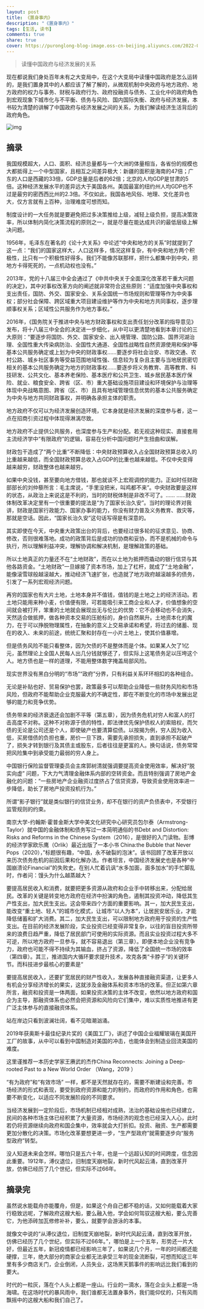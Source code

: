 ```yaml
---
layout: post
title: 《置身事内》
description: "《置身事内》"
tags: [生活, 读书]
comments: true
share: true
cover: https://puronglong-blog-image.oss-cn-beijing.aliyuncs.com/2022-04-12-140312.jpg
---
```


> 读懂中国政府与经济发展的关系

<!-- more -->

现在都说我们身处百年未有之大变局中，在这个大变局中读懂中国政府是怎么运转的，是我们置身其中的人都应该了解了解的，从微观机制中央政府与地方政府、地方政府的权力与事务、财税与政府行为、政府投融资与债务、工业化中的政府角色到宏观现象下城市化与不平衡、债务与风险、国内国际失衡、政府与经济发展，本书较为清楚的讲解了中国政府与经济发展之间的关系，为我们解读经济生活背后的政府角色。

![img](https://puronglong-blog-image.oss-cn-beijing.aliyuncs.com/2022-04-12-135835.jpg)

## 摘录

我国规模超大，人口、面积、经济总量都与一个大洲的体量相当，各省份的规模也大都抵得上一个中型国家，且相互之间差异极大：新疆的面积是海南的47倍；广东的人口是西藏的33倍，GDP总量是后者的62倍；北京的人均GDP是甘肃的5倍。这种经济发展水平的差异远大于美国各州。美国最富的纽约州人均GDP也不过是最穷的密西西比州的2.3倍。不仅如此，我国各地风俗、地理、文化差异也大，仅方言就有上百种，治理难度可想而知。

制度设计的一大任务就是要避免把过多决策推给上级，减轻上级负担，提高决策效率，所以体制内简化决策流程的原则之一，就是尽量在能达成共识的最低层级上解决问题。

1956年，毛泽东在著名的《论十大关系》中论述“中央和地方的关系”时就提到了这一点：“我们的国家这样大，人口这样多，情况这样复杂，有中央和地方两个积极性，比只有一个积极性好得多。我们不能像苏联那样，把什么都集中到中央，把地方卡得死死的，一点机动权也没有。”

2013年，党的十八届三中全会通过了《中共中央关于全面深化改革若干重大问题的决定》，其中对事权改革方向的阐述就非常符合这些原则：“适度加强中央事权和支出责任，国防、外交、国家安全、关系全国统一市场规则和管理等作为中央事权；部分社会保障、跨区域重大项目建设维护等作为中央和地方共同事权，逐步理顺事权关系；区域性公共服务作为地方事权。”

2016年，《国务院关于推进中央与地方财政事权和支出责任划分改革的指导意见》发布，将十八届三中全会的决定进一步细化，从中可以更清楚地看到本章讨论的三大原则：“要逐步将国防、外交、国家安全、出入境管理、国防公路、国界河湖治理、全国性重大传染病防治、全国性大通道、全国性战略性自然资源使用和保护等基本公共服务确定或上划为中央的财政事权……要逐步将社会治安、市政交通、农村公路、城乡社区事务等受益范围地域性强、信息较为复杂且主要与当地居民密切相关的基本公共服务确定为地方的财政事权……要逐步将义务教育、高等教育、科技研发、公共文化、基本养老保险、基本医疗和公共卫生、城乡居民基本医疗保险、就业、粮食安全、跨省（区、市）重大基础设施项目建设和环境保护与治理等体现中央战略意图、跨省（区、市）且具有地域管理信息优势的基本公共服务确定为中央与地方共同财政事权，并明确各承担主体的职责。

地方政府不仅可以为经济发展创造环境，它本身就是经济发展的深度参与者，这一点在招商引资过程中体现得淋漓尽致。

地方政府不止提供公共服务，也深度参与生产和分配。若无视这种现实、直接套用主流经济学中“有限政府”的逻辑，容易在分析中国问题时产生扭曲和误解。

财政包干造成了“两个比重”不断降低：中央财政预算收入占全国财政预算总收入的比重越来越低，而全国财政预算总收入占GDP的比重也越来越低。不仅中央变得越来越穷，财政整体也越来越穷。

如果中央没钱，甚至要向地方借钱，那也就谈不上宏观调控的能力。正如时任财政部部长的刘仲藜所言：毛主席说，“手里没把米，叫鸡都不来”。中央财政要是这样的状态，从政治上来说这是不利的，当时的财税体制是非改不可了。…… ……财政体制改革决定里有一个很重要的提法是“为了国家长治久安”。当时的理论界对我讲，财政是国家行政能力、国家办事的能力，你没有财力普及义务教育、救灾等，那就是空话。因此，“国家长治久安”这句话写得是有深意的。

其实即使在今天，中央重大政策出台的背后，也要经过很多轮的征求意见、协商、修改，否则很难落地。成功的政策背后是成功的协商和妥协，而不是机械的命令与执行，所以理解利益冲突，理解协调和解决机制，是理解政策的基础。

所以土地真正的力量还不在“土地财政”，而在以土地为抵押而撬动的银行信贷与其他各路资金。“土地财政”一旦嫁接了资本市场，加上了杠杆，就成了“土地金融”，能像滚雪球般越滚越大，推动经济飞速扩张，也造就了地方政府越滚越多的债务，引发了一系列宏观经济问题。

再穷的国家也有大片土地，土地本身并不值钱，值钱的是土地之上的经济活动。若土地只能用来种小麦，价值便有限，可若能吸引来工商企业和人才，价值想象的空间就会被打开，笨重的土地就会展现出无与伦比的优势：它不会移动也不会消失，天然适合做抵押，做各种资本交易的压舱标的，身价自然飙升。土地资本化的魔力，在于可以挣脱物理属性，在抽象的意义上交易承诺和希望，将过去的储蓄、现在的收入、未来的前途，统统汇聚和封存在一小片土地上，使其价值暴增。

但是债务风险不能只看整体，因为欠债的不是整体而是个体。如果某人欠了1亿元，虽然理论上全国人民每人出几分钱就够还了，但实际上这笔债务足以压垮这个人。地方债也是一样的道理，不能用整体数字掩盖局部风险。

现实世界没有黑白分明的“市场”“政府”分界，只有利益关系环环相扣的各种组合。

无论是补贴也好、贸易保护也罢，政策最多可以帮助企业降低一些财务风险和市场风险，但政府不能帮助企业克服最大的不确定性，即在不断变化的市场中发展出足够的能力和竞争优势。

债务带来的经济衰退还会加剧不平等（第五章），因为债务危机对穷人和富人的打击高度不对称。这种不对称源于债的特性，即法律优先保护债权人的索赔权，而欠债的无论是公司还是个人，即使破产也要清算偿债。以按揭为例，穷人因为收入低，买房借债的负担也重，房价一旦下跌，需要先承担损失，直到承担不起破产了，损失才转到银行及其债主或股东，后者往往是更富的人。换句话说，债务常常把风险集中到承受能力最弱的穷人身上。

中国银行保险监督管理委员会主席郭树清就强调要提高资金使用效率，解决好“脱实向虚” 问题，下大力气清理金融体系内部的空转资金。而且特别强调了房地产金融化的问题：“一些房地产企业融资过度挤占了信贷资源，导致资金使用效率进一步降低，助长了房地产投资投机行为。”

所谓“影子银行”就是类似银行的信贷业务，却不在银行的资产负债表中，不受银行监管规则的约束。

南京大学-约翰斯·霍普金斯大学中美文化研究中心研究员包尔泰（Armstrong-Taylor）就中国的金融体制和债务写过一本简明通俗的书Debt and Distortion: Risks and Reforms in the Chinese System（2016），是很好的入门读物。彭博的经济学家欧乐鹰（Orlik）最近出版了一本小书 China:the Bubble that Never Pops（2020），”标题很有趣，“中国，永不破裂的泡沫”。该书回顾了改革开放以来历次债务危机的前因后果和化解办法。作者坦言，中国经济发展史也是各种“中国崩溃论Financial”的失败史。在别人忙着讥讽“水多加面，面多加水”的手忙脚乱时，作者问：馒头为什么越蒸越大？

要提高居民收入和消费，就要把更多资源从政府和企业手中转移出来，分配给居民。改革的关键是转变地方政府在经济中扮演的角色，遏制其投资冲动，降低其生产性支出，加大民生支出。这会带来四个方面的重要影响。其一，加大民生支出，能改变“重土地、轻人”的城市化模式，让城市“以人为本”，让居民安居乐业，才能降低储蓄和扩大消费。其二，加大民生支出，可以限制地方政府用于投资的生产性支出。在目前的经济发展阶段，实业投资已经变得非常复杂，以往的盲目投资所带来的浪费日趋严重，降低了居民部门可使用的实际资源。而且实业投资过程大多不可逆，所以地方政府一旦参与，就不容易退出（第三章）。即便本地企业没有竞争力，政府也可能不得不持续为其输血，挤占了资源，降低了全国统一市场的效率（第四章）。其三，推进国内大循环要求提升技术，攻克各类“卡脖子”的关键环节。而科技进步最核心的要素是“

要提高居民收入，还要扩宽居民的财产性收入，发展各种直接融资渠道，让更多人有机会分享经济增长的果实，这就涉及金融体系和资本市场的改革。但正如第六章所言，融资和投资是一体两面，如果投资决策的主体不改变，依然以地方政府和国企为主导，那融资体系也必然会把资源和风险向它们集中，难以实质性地推进有更广泛主体参与的直接融资体系。

站在岸边只看到波澜壮阔，看不见暗潮汹涌。

2019年获奥斯卡最佳纪录片奖的《美国工厂》，讲述了中国企业福耀玻璃在美国开工厂的故事，从中可以看到中国制造对美国的冲击，也能体会到制造业回流美国的难度。

这里谨推荐一本历史学家王赓武的杰作China Reconnects: Joining a Deep-rooted Past to a New World Order （Wang，2019 ）

“有为政府”和“有效市场” 一样，都不是天然就存在的，需要不断建设和完善。市场经济的形式和表现，要受到政府资源和能力的制约，而政府的作用和角色，也需要不断变化，以适应不同发展阶段的不同要求。

当经济发展到一定阶段后，市场机制已经相对成熟，法治的基础设施也已经建立，民间的各种市场主体已经积累了大量资源，市场经济的观念也已经深入人心，此时若仍将资源继续向政府和国企集中，效率就会大打折扣。投资、融资、生产都需要更加分散化的决策。市场化改革要想更进一步，“生产型政府”就需要逐步向“服务型政府”转型。

没人知道未来会怎样。哪怕只是五六十年，也是一个远超认知的时间跨度，信念因此重要。1912年，溥仪退位，旧制度天崩地裂，新时代风起云涌，直到改革开放，仿佛已经历了几个世纪，但实际不过66年。

## 摘录完

虽然说水能载舟亦能覆舟，但是，如果这个舟自己都不稳的话，又如何能载着大家行稳致远呢，了解政府这艘大船，要么融入他，学会如何驾驭这艘大船，要么完善它，为他添砖加瓦修修补补，要么，就要学会游泳的本事。

就像文中说的“从溥仪退位，旧制度天崩地裂，新时代风起云涌，直到改革开放，仿佛已经历了几个世纪，但实际不过66年。”，哪怕是上一个五年，形势还一片大好，但最近五年，新冠疫情都已经影响三年了，如果说几个月，一年的时间都还能硬撑，三年，绝大部分的商家企业都无法承受三年的现金流断裂，可想而知这三年里有多少商店关门，企业倒闭，人员失业，这场黑天鹅事件的影响远比我们看到的要大。

时代的一粒灰，落在个人头上都是一座山。行业的一滴水，落在企业头上都是一场海啸。在这场时代的暴风雨中，我们谁都无法置身事外，我们能仰仗的，只有风雨飘摇中的这艘大船和我们自己了。
